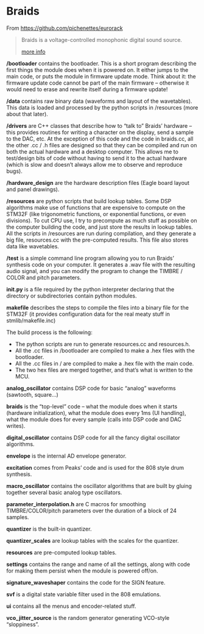 Braids
==
From https://github.com/pichenettes/eurorack
> Braids is a voltage-controlled monophonic digital sound source.
> 
> [more info](http://mutable-instruments.net/modules/braids)


**/bootloader** contains the bootloader. This is a short program describing the first things the module does when it is powered on. It either jumps to the main code, or puts the module in firmware update mode. Think about it: the firmware update code cannot be part of the main firmware – otherwise it would need to erase and rewrite itself during a firmware update!

**/data** contains raw binary data (waveforms and layout of the wavetables). This data is loaded and processed by the python scripts in /resources (more about that later).

**/drivers** are C++ classes that describe how to “talk to” Braids’ hardware – this provides routines for writing a character on the display, send a sample to the DAC, etc. At the exception of this code and the code in braids.cc, all the other .cc / .h files are designed so that they can be compiled and run on both the actual hardware and a desktop computer. This allows me to test/design bits of code without having to send it to the actual hardware (which is slow and doesn’t always allow me to observe and reproduce bugs).

**/hardware_design** are the hardware description files (Eagle board layout and panel drawings).

**/resources** are python scripts that build lookup tables. Some DSP algorithms make use of functions that are expensive to compute on the STM32F (like trigonometric functions, or exponential functions, or even divisions). To cut CPU use, I try to precompute as much stuff as possible on the computer building the code, and just store the results in lookup tables. All the scripts in /resources are run during compilation, and they generate a big file, resources.cc with the pre-computed results. This file also stores data like wavetables.

**/test** is a simple command line program allowing you to run Braids’ synthesis code on your computer. It generates a .wav file with the resulting audio signal, and you can modify the program to change the TIMBRE / COLOR and pitch parameters.

**init.py** is a file required by the python interpreter declaring that the directory or subdirectories contain python modules.

**makefile** describes the steps to compile the files into a binary file for the STM32F (it provides configuration data for the real meaty stuff in stmlib/makefile.inc)

The build process is the following:

- The python scripts are run to generate resources.cc and resources.h.
- All the .cc files in /bootloader are compiled to make a .hex files with the bootloader.
- All the .cc files in / are compiled to make a .hex file with the main code.
- The two hex files are merged together, and that’s what is written to the MCU.


**analog_oscillator** contains DSP code for basic “analog” waveforms (sawtooth, square…)

**braids** is the “top-level” code – what the module does when it starts (hardware initialization), what the module does every 1ms (UI handling), what the module does for every sample (calls into DSP code and DAC writes).

**digital_oscillator** contains DSP code for all the fancy digital oscillator algorithms.

**envelope** is the internal AD envelope generator.

**excitation** comes from Peaks’ code and is used for the 808 style drum synthesis.

**macro_oscillator** contains the oscillator algorithms that are built by gluing together several basic analog type oscillators.

**parameter_interpolation.h** are C macros for smoothing TIMBRE/COLOR/pitch parameters over the duration of a block of 24 samples.

**quantizer** is the built-in quantizer.

**quantizer_scales** are lookup tables with the scales for the quantizer.

**resources** are pre-computed lookup tables.

**settings** contains the range and name of all the settings, along with code for making them persist when the module is powered off/on.

**signature_waveshaper** contains the code for the SIGN feature.

**svf** is a digital state variable filter used in the 808 emulations.

**ui** contains all the menus and encoder-related stuff.

**vco_jitter_source** is the random generator generating VCO-style “sloppiness”.